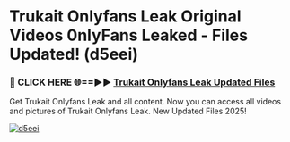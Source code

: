 # Trukait Onlyfans Leak Original Videos 0nlyFans Leaked - Files Updated! (d5eei)

<h3>🔴 CLICK HERE 🌐==►► <a href="https://tinyurl.com/x26r9saj" rel="nofollow">Trukait Onlyfans Leak Updated Files</a></h3>

Get Trukait Onlyfans Leak and all content. Now you can access all videos and pictures of Trukait Onlyfans Leak. New Updated Files 2025!

[![d5eei](https://i.imgur.com/LkgZPqh.gif)](https://tinyurl.com/x26r9saj)
